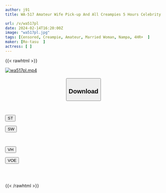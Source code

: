 ```yaml
---
author: j91
title: WA-517 Amateur Wife Pick-up And All Creampies 5 Hours Celebrity DX 91

url: /v/wa517pl
date: 2024-02-14T16:20:00Z
image: "wa517pl.jpg"
tags: [Censored, Creampie, Amateur, Married Woman, Nampa, 4HR+	]
maker: [Ro-tasu  ]
actress: [ ]
---
```



{{< rawhtml >}}

<div class="video" data-videoid="pMyglLbkaVhro20">
    <a href="javascript:;">
        <img src="/v/wa517pl/wa517pl.jpg" width="WIDTH" height="HEIGHT" alt="wa517pl.mp4" loading="lazy">
    </a>
</div>

<script type="text/javascript" src="https://j91.asia/asset/on-demand-st.js"></script>

<br>
  <link rel="stylesheet" href="https://j91.asia/asset/bs5.css">
  
  <center>
  <button class="btn btn-primary" type="button" data-bs-toggle="collapse" data-bs-target=".multi-collapse" aria-expanded="false" aria-controls="multiCollapseExample1 multiCollapseExample2"><h2>Download</h2></button></center>
</p>
<div class="row">
  <div class="col">
    <div class="collapse multi-collapse" id="multiCollapseExample1">
      <div class="card card-body">
	      	      <br>
<div class="buttons">  
<p><a href="https://streamtape.to/v/pMyglLbkaVhro20" target="_blank"><button class="btn-hover color-3"><i class="fa fa-download"></i> ST</button></a></p>
<p><a href="https://cdnwish.com/746hakuk5vvf" target="_blank"><button class="btn-hover color-2"><i class="fa fa-download"></i> SW</button></a></p></div>
    </div>
  </div>
</div>
  <div class="col">
    <div class="collapse multi-collapse" id="multiCollapseExample2">
      <div class="card card-body">
	      <br>
<div class="buttons">
<p><a href="https://vidhidepro.com/f/xtze23l4duch"><button class="btn-hover color-9"><i class="fa fa-download"></i> VH</button></a></p>
<p><a href="https://voe.sx/2qmd2vd8ig4f"><button class="btn-hover color-8"><i class="fa fa-download"></i> VOE</button></a></p></div>
<br><br>
      </div>
    </div>
  </div>
</div>

{{< /rawhtml >}}